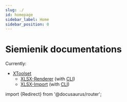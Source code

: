 ```yaml
---
slug: ./
id: homepage
sidebar_label: Home
sidebar_position: 0
---
```


# Siemienik documentations

Currently:
* [XToolset](./xtoolset-readme.md)
    * [XLSX-Renderer](./xlsx-renderer-readme.md) (with [CLI](./xlsx-renderer-cli-readme.md))
    * [XLSX-Import](./xlsx-import-readme.md)  (with [CLI](./xlsx-import-cli-readme.md))

import {Redirect} from '@docusaurus/router';

<Redirect to="./xtoolset" />